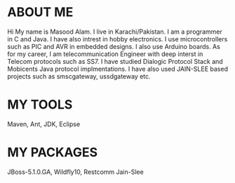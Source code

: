 ABOUT ME
=======================================
Hi
My name is Masood Alam.
I live in Karachi/Pakistan.
I am a programmer in C and Java.
I have also intrest in hobby electronics.
I use microcontrollers such as PIC and AVR in embedded designs.
I also use Arduino boards.
As for my career, I am telecommunication Engineer with
deep interst in Telecom protocols such as SS7.
I have studied Dialogic Protocol Stack and Mobicents Java protocol implmentations.
I have also used JAIN-SLEE based projects such as smscgateway, ussdgateway etc.

MY TOOLS
========
Maven, Ant, JDK, Eclipse

MY PACKAGES
============
JBoss-5.1.0.GA, Wildfly10, Restcomm Jain-Slee



